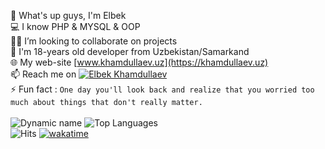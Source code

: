 👋 What's up guys, I'm Elbek \
💻 I know PHP & MYSQL & OOP \
👨‍💻 I’m looking to collaborate on projects \
💬 I'm 18-years old developer from Uzbekistan/Samarkand \
🌐 My web-site [www.khamdullaev.uz](https://khamdullaev.uz) \
📫 Reach me on [![Elbek Khamdullaev](https://img.shields.io/badge/KhamdullaevUz-30302f?style=flat&logo=telegram)](https://t.me/KhamdullaevUz) \
⚡ Fun fact : `One day you'll look back and realize that you worried too much about things that don't really matter.` \
\
![Dynamic name](https://github-readme-stats.vercel.app/api?username=KhamdullaevUz&show_icons=true&theme=radical) ![Top Languages](https://github-readme-stats.vercel.app/api/top-langs/?username=KhamdullaevUz&layout=compact&theme=radical) \
![Hits](https://hits.seeyoufarm.com/api/count/incr/badge.svg?url=https://github.com/KhamdullaevUz/) [![wakatime](https://wakatime.com/badge/user/04d52c67-254d-4299-926f-994acf3dc774.svg)](https://wakatime.com/@04d52c67-254d-4299-926f-994acf3dc774)
